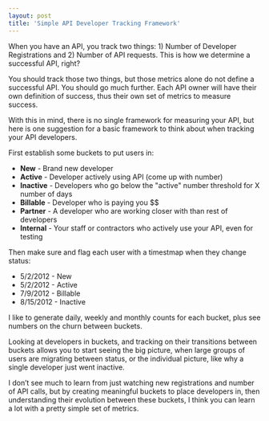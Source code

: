 ```yaml
---
layout: post
title: 'Simple API Developer Tracking Framework'
---
```

<p><img src="https://s3.amazonaws.com/kinlane-productions/charts-graphs-1.png" alt="" align="right" /></p>
<p>When you have an API, you track two things:  1)  Number of Developer Registrations and 2)  Number of API requests.  This is how we determine a successful API, right?</p>
<p>You should track those two things, but those metrics alone do not define a successful API.  You should go much further.  Each API owner will have their own definition of success, thus their own set of metrics to measure success.</p>
<p>With this in mind, there is no single framework for measuring your API, but here is one suggestion for a basic framework to think about when tracking your API developers.</p>
<p>First establish some buckets to put users in:</p>
<ul class="mainlist">
<li><strong>New</strong> - Brand new developer</li>
<li><strong>Active</strong> - Developer actively using API (come up with number)</li>
<li><strong>Inactive</strong> - Developers who go below the "active" number threshold for X number of days</li>
<li><strong>Billable</strong> - Developer who is paying you $$</li>
<li><strong>Partner</strong> - A developer who are working closer with than rest of developers</li>
<li><strong>Internal</strong> - Your staff or contractors who actively use your API, even for testing</li>
</ul>
<p>Then make sure and flag each user with a timestmap when they change status:</p>
<ul class="mainlist">
<li>5/2/2012 - New</li>
<li>5/2/2012 - Active</li>
<li>7/9/2012 - Billable</li>
<li>8/15/2012 - Inactive</li>
</ul>
<p><img src="https://s3.amazonaws.com/kinlane-productions/charts-graphs-2.png" alt="" align="right" /></p>
<p>I like to generate daily, weekly and monthly counts for each bucket, plus see numbers on the churn between buckets.</p>
<p>Looking at developers in buckets, and tracking on their transitions between buckets allows you to start seeing the big picture, when large groups of users are migrating between status, or the individual picture, like why a single developer just went inactive.</p>
<p>I don&rsquo;t see much to learn from just watching new registrations and number of API calls, but by creating meaningful buckets to place developers in, then understanding their evolution between these buckets, I think you can learn a lot with a pretty simple set of metrics.</p>